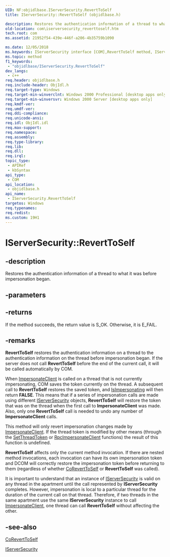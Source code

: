 ```yaml
---
UID: NF:objidlbase.IServerSecurity.RevertToSelf
title: IServerSecurity::RevertToSelf (objidlbase.h)

description: Restores the authentication information of a thread to what it was before impersonation began.
old-location: com\iserversecurity_reverttoself.htm
tech.root: com
ms.assetid: 21952f54-439e-446f-a206-4b35759b1090

ms.date: 12/05/2018
ms.keywords: IServerSecurity interface [COM],RevertToSelf method, IServerSecurity.RevertToSelf, IServerSecurity::RevertToSelf, RevertToSelf, RevertToSelf method [COM], RevertToSelf method [COM],IServerSecurity interface, _com_iserversecurity_reverttoself, com.iserversecurity_reverttoself, objidlbase/IServerSecurity::RevertToSelf
ms.topic: method
f1_keywords: 
 - "objidlbase/IServerSecurity.RevertToSelf"
dev_langs:
 - c++
req.header: objidlbase.h
req.include-header: ObjIdl.h
req.target-type: Windows
req.target-min-winverclnt: Windows 2000 Professional [desktop apps only]
req.target-min-winversvr: Windows 2000 Server [desktop apps only]
req.kmdf-ver: 
req.umdf-ver: 
req.ddi-compliance: 
req.unicode-ansi: 
req.idl: ObjIdl.idl
req.max-support: 
req.namespace: 
req.assembly: 
req.type-library: 
req.lib: 
req.dll: 
req.irql: 
topic_type:
 - APIRef
 - kbSyntax
api_type:
 - COM
api_location:
 - objidlbase.h
api_name:
 - IServerSecurity.RevertToSelf
targetos: Windows
req.typenames: 
req.redist: 
ms.custom: 19H1
---
```


# IServerSecurity::RevertToSelf


## -description


Restores the authentication information of a thread to what it was before impersonation began.


## -parameters






## -returns



If the method succeeds, the return value is S_OK. Otherwise, it is E_FAIL.




## -remarks



<b>RevertToSelf</b> restores the authentication information on a thread to the authentication information on the thread before impersonation began. If the server does not call <b>RevertToSelf</b> before the end of the current call, it will be called automatically by COM.

When <a href="https://docs.microsoft.com/windows/desktop/api/objidl/nf-objidl-iserversecurity-impersonateclient">ImpersonateClient</a> is called on a thread that is not currently impersonating, COM saves the token currently on the thread. A subsequent call to <b>RevertToSelf</b> restores the saved token, and <a href="https://docs.microsoft.com/windows/desktop/api/objidl/nf-objidl-iserversecurity-isimpersonating">IsImpersonating</a> will then return <b>FALSE</b>. This means that if a series of impersonation calls are made using different <a href="https://docs.microsoft.com/windows/desktop/api/objidl/nn-objidl-iserversecurity">IServerSecurity</a> objects, <b>RevertToSelf</b> will restore the token that was on the thread when the first call to <b>ImpersonateClient</b> was made. Also, only one <b>RevertToSelf</b> call is needed to undo any number of <b>ImpersonateClient</b> calls.

This method will only revert impersonation changes made by <a href="https://docs.microsoft.com/windows/desktop/api/objidl/nf-objidl-iserversecurity-impersonateclient">ImpersonateClient</a>. If the thread token is modified by other means (through the <a href="https://docs.microsoft.com/windows/desktop/api/processthreadsapi/nf-processthreadsapi-setthreadtoken">SetThreadToken</a> or <a href="https://docs.microsoft.com/windows/desktop/api/rpcdce/nf-rpcdce-rpcimpersonateclient">RpcImpersonateClient</a> functions) the result of this function is undefined.

<b>RevertToSelf</b> affects only the current method invocation. If there are nested method invocations, each invocation can have its own impersonation token and DCOM will correctly restore the impersonation token before returning to them (regardless of whether <a href="https://docs.microsoft.com/windows/desktop/api/combaseapi/nf-combaseapi-coreverttoself">CoRevertToSelf</a> or <b>RevertToSelf</b> was called).

It is important to understand that an instance of <a href="https://docs.microsoft.com/windows/desktop/api/objidl/nn-objidl-iserversecurity">IServerSecurity</a> is valid on any thread in the apartment until the call represented by <b>IServerSecurity</b> completes. However, impersonation is local to a particular thread for the duration of the current call on that thread. Therefore, if two threads in the same apartment use the same <b>IServerSecurity</b> instance to call <a href="https://docs.microsoft.com/windows/desktop/api/objidl/nf-objidl-iserversecurity-impersonateclient">ImpersonateClient</a>, one thread can call <b>RevertToSelf</b> without affecting the other.




## -see-also




<a href="https://docs.microsoft.com/windows/desktop/api/combaseapi/nf-combaseapi-coreverttoself">CoRevertToSelf</a>



<a href="https://docs.microsoft.com/windows/desktop/api/objidl/nn-objidl-iserversecurity">IServerSecurity</a>
 

 

